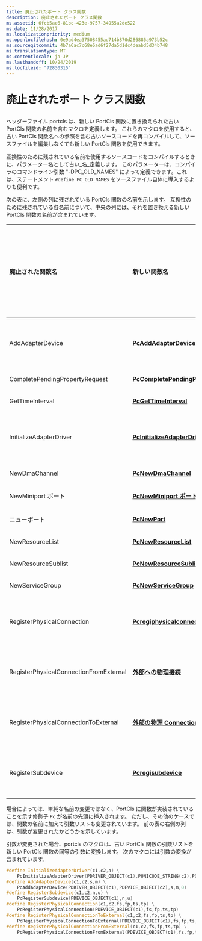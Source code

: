 ```yaml
---
title: 廃止されたポート クラス関数
description: 廃止されたポート クラス関数
ms.assetid: 6fcb5ae6-81bc-423e-9757-34955a2de522
ms.date: 11/28/2017
ms.localizationpriority: medium
ms.openlocfilehash: 0e9ad4ea37508455ad714b870d286886a973b52c
ms.sourcegitcommit: 4b7a6ac7c68e6ad6f27da5d1dc4deabd5d34b748
ms.translationtype: MT
ms.contentlocale: ja-JP
ms.lasthandoff: 10/24/2019
ms.locfileid: "72830315"
---
```

# <a name="obsolete-port-class-functions"></a>廃止されたポート クラス関数


## <span id="ddk_obsolete_port_class_functions_ks"></span><span id="DDK_OBSOLETE_PORT_CLASS_FUNCTIONS_KS"></span>


ヘッダーファイル portcls は、新しい PortCls 関数に置き換えられた古い PortCls 関数の名前を含むマクロを定義します。 これらのマクロを使用すると、古い PortCls 関数名への参照を含む古いソースコードを再コンパイルして、ソースファイルを編集しなくても新しい PortCls 関数を使用できます。

互換性のために残されている名前を使用するソースコードをコンパイルするときに、パラメーター名として古い\_名\_定義します。 このパラメーターは、コンパイラのコマンドライン引数 "-DPC\_OLD\_NAMES" によって定義できます。これは、ステートメント `#define PC_OLD_NAMES` をソースファイル自体に導入するよりも便利です。

次の表に、左側の列に残されている PortCls 関数の名前を示します。 互換性のために残されている各名前について、中央の列には、それを置き換える新しい PortCls 関数の名前が含まれています。

<table>
<colgroup>
<col width="33%" />
<col width="33%" />
<col width="33%" />
</colgroup>
<thead>
<tr class="header">
<th align="left">廃止された関数名</th>
<th align="left">新しい関数名</th>
<th align="left">引数は変更しましたか?</th>
</tr>
</thead>
<tbody>
<tr class="odd">
<td align="left"><p>AddAdapterDevice</p></td>
<td align="left"><p><a href="https://docs.microsoft.com/windows-hardware/drivers/ddi/portcls/nf-portcls-pcaddadapterdevice" data-raw-source="[&lt;strong&gt;PcAddAdapterDevice&lt;/strong&gt;](https://docs.microsoft.com/windows-hardware/drivers/ddi/portcls/nf-portcls-pcaddadapterdevice)"><strong>PcAddAdapterDevice</strong></a></p></td>
<td align="left"><p>使用可能</p></td>
</tr>
<tr class="even">
<td align="left"><p>CompletePendingPropertyRequest</p></td>
<td align="left"><p><a href="https://docs.microsoft.com/windows-hardware/drivers/ddi/portcls/nf-portcls-pccompletependingpropertyrequest" data-raw-source="[&lt;strong&gt;PcCompletePendingPropertyRequest&lt;/strong&gt;](https://docs.microsoft.com/windows-hardware/drivers/ddi/portcls/nf-portcls-pccompletependingpropertyrequest)"><strong>PcCompletePendingPropertyRequest</strong></a></p></td>
<td align="left"><p>no</p></td>
</tr>
<tr class="odd">
<td align="left"><p>GetTimeInterval</p></td>
<td align="left"><p><a href="https://docs.microsoft.com/windows-hardware/drivers/ddi/portcls/nf-portcls-pcgettimeinterval" data-raw-source="[&lt;strong&gt;PcGetTimeInterval&lt;/strong&gt;](https://docs.microsoft.com/windows-hardware/drivers/ddi/portcls/nf-portcls-pcgettimeinterval)"><strong>PcGetTimeInterval</strong></a></p></td>
<td align="left"><p>no</p></td>
</tr>
<tr class="even">
<td align="left"><p>InitializeAdapterDriver</p></td>
<td align="left"><p><a href="https://docs.microsoft.com/windows-hardware/drivers/ddi/portcls/nf-portcls-pcinitializeadapterdriver" data-raw-source="[&lt;strong&gt;PcInitializeAdapterDriver&lt;/strong&gt;](https://docs.microsoft.com/windows-hardware/drivers/ddi/portcls/nf-portcls-pcinitializeadapterdriver)"><strong>PcInitializeAdapterDriver</strong></a></p></td>
<td align="left"><p>使用可能</p></td>
</tr>
<tr class="odd">
<td align="left"><p>NewDmaChannel</p></td>
<td align="left"><p><a href="https://docs.microsoft.com/windows-hardware/drivers/ddi/portcls/nf-portcls-pcnewdmachannel" data-raw-source="[&lt;strong&gt;PcNewDmaChannel&lt;/strong&gt;](https://docs.microsoft.com/windows-hardware/drivers/ddi/portcls/nf-portcls-pcnewdmachannel)"><strong>PcNewDmaChannel</strong></a></p></td>
<td align="left"><p>no</p></td>
</tr>
<tr class="even">
<td align="left"><p>NewMiniport ポート</p></td>
<td align="left"><p><a href="https://docs.microsoft.com/windows-hardware/drivers/ddi/portcls/nf-portcls-pcnewminiport" data-raw-source="[&lt;strong&gt;PcNewMiniport&lt;/strong&gt;](https://docs.microsoft.com/windows-hardware/drivers/ddi/portcls/nf-portcls-pcnewminiport)"><strong>PcNewMiniport ポート</strong></a></p></td>
<td align="left"><p>no</p></td>
</tr>
<tr class="odd">
<td align="left"><p>ニューポート</p></td>
<td align="left"><p><a href="https://docs.microsoft.com/windows-hardware/drivers/ddi/portcls/nf-portcls-pcnewport" data-raw-source="[&lt;strong&gt;PcNewPort&lt;/strong&gt;](https://docs.microsoft.com/windows-hardware/drivers/ddi/portcls/nf-portcls-pcnewport)"><strong>PcNewPort</strong></a></p></td>
<td align="left"><p>no</p></td>
</tr>
<tr class="even">
<td align="left"><p>NewResourceList</p></td>
<td align="left"><p><a href="https://docs.microsoft.com/windows-hardware/drivers/ddi/portcls/nf-portcls-pcnewresourcelist" data-raw-source="[&lt;strong&gt;PcNewResourceList&lt;/strong&gt;](https://docs.microsoft.com/windows-hardware/drivers/ddi/portcls/nf-portcls-pcnewresourcelist)"><strong>PcNewResourceList</strong></a></p></td>
<td align="left"><p>no</p></td>
</tr>
<tr class="odd">
<td align="left"><p>NewResourceSublist</p></td>
<td align="left"><p><a href="https://docs.microsoft.com/windows-hardware/drivers/ddi/portcls/nf-portcls-pcnewresourcesublist" data-raw-source="[&lt;strong&gt;PcNewResourceSublist&lt;/strong&gt;](https://docs.microsoft.com/windows-hardware/drivers/ddi/portcls/nf-portcls-pcnewresourcesublist)"><strong>PcNewResourceSublist</strong></a></p></td>
<td align="left"><p>no</p></td>
</tr>
<tr class="even">
<td align="left"><p>NewServiceGroup</p></td>
<td align="left"><p><a href="https://docs.microsoft.com/windows-hardware/drivers/ddi/portcls/nf-portcls-pcnewservicegroup" data-raw-source="[&lt;strong&gt;PcNewServiceGroup&lt;/strong&gt;](https://docs.microsoft.com/windows-hardware/drivers/ddi/portcls/nf-portcls-pcnewservicegroup)"><strong>PcNewServiceGroup</strong></a></p></td>
<td align="left"><p>no</p></td>
</tr>
<tr class="odd">
<td align="left"><p>RegisterPhysicalConnection</p></td>
<td align="left"><p><a href="https://docs.microsoft.com/windows-hardware/drivers/ddi/portcls/nf-portcls-pcregisterphysicalconnection" data-raw-source="[&lt;strong&gt;PcRegisterPhysicalConnection&lt;/strong&gt;](https://docs.microsoft.com/windows-hardware/drivers/ddi/portcls/nf-portcls-pcregisterphysicalconnection)"><strong>Pcregiphysicalconnection</strong></a></p></td>
<td align="left"><p>使用可能</p></td>
</tr>
<tr class="even">
<td align="left"><p>RegisterPhysicalConnectionFromExternal</p></td>
<td align="left"><p><a href="https://docs.microsoft.com/windows-hardware/drivers/ddi/portcls/nf-portcls-pcregisterphysicalconnectionfromexternal" data-raw-source="[&lt;strong&gt;PcRegisterPhysicalConnectionFromExternal&lt;/strong&gt;](https://docs.microsoft.com/windows-hardware/drivers/ddi/portcls/nf-portcls-pcregisterphysicalconnectionfromexternal)"><strong>外部への物理接続</strong></a></p></td>
<td align="left"><p>使用可能</p></td>
</tr>
<tr class="odd">
<td align="left"><p>RegisterPhysicalConnectionToExternal</p></td>
<td align="left"><p><a href="https://docs.microsoft.com/windows-hardware/drivers/ddi/portcls/nf-portcls-pcregisterphysicalconnectiontoexternal" data-raw-source="[&lt;strong&gt;PcRegisterPhysicalConnectionToExternal&lt;/strong&gt;](https://docs.microsoft.com/windows-hardware/drivers/ddi/portcls/nf-portcls-pcregisterphysicalconnectiontoexternal)"><strong>外部の物理 Connectiontoexternal</strong></a></p></td>
<td align="left"><p>使用可能</p></td>
</tr>
<tr class="even">
<td align="left"><p>RegisterSubdevice</p></td>
<td align="left"><p><a href="https://docs.microsoft.com/windows-hardware/drivers/ddi/portcls/nf-portcls-pcregistersubdevice" data-raw-source="[&lt;strong&gt;PcRegisterSubdevice&lt;/strong&gt;](https://docs.microsoft.com/windows-hardware/drivers/ddi/portcls/nf-portcls-pcregistersubdevice)"><strong>Pcregisubdevice</strong></a></p></td>
<td align="left"><p>使用可能</p></td>
</tr>
</tbody>
</table>

 

場合によっては、単純な名前の変更ではなく、PortCls に関数が実装されていることを示す修飾子 `Pc` が名前の先頭に挿入されます。 ただし、その他のケースでは、関数の名前に加えて引数リストも変更されています。 前の表の右側の列は、引数が変更されたかどうかを示しています。

引数が変更された場合、portcls のマクロは、古い PortCls 関数の引数リストを新しい PortCls 関数の同等の引数に変換します。 次のマクロには引数の変換が含まれています。

```cpp
#define InitializeAdapterDriver(c1,c2,a) \
    PcInitializeAdapterDriver(PDRIVER_OBJECT(c1),PUNICODE_STRING(c2),PDRIVER_ADD_DEVICE(a))
#define AddAdapterDevice(c1,c2,s,m) \
    PcAddAdapterDevice(PDRIVER_OBJECT(c1),PDEVICE_OBJECT(c2),s,m,0)
#define RegisterSubdevice(c1,c2,n,u) \
    PcRegisterSubdevice(PDEVICE_OBJECT(c1),n,u)
#define RegisterPhysicalConnection(c1,c2,fs,fp,ts,tp) \
    PcRegisterPhysicalConnection(PDEVICE_OBJECT(c1),fs,fp,ts,tp)
#define RegisterPhysicalConnectionToExternal(c1,c2,fs,fp,ts,tp) \
    PcRegisterPhysicalConnectionToExternal(PDEVICE_OBJECT(c1),fs,fp,ts,tp)
#define RegisterPhysicalConnectionFromExternal(c1,c2,fs,fp,ts,tp) \
    PcRegisterPhysicalConnectionFromExternal(PDEVICE_OBJECT(c1),fs,fp,ts,tp)
```

 

 





